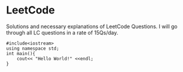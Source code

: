 # LeetCode
Solutions and necessary explanations of LeetCode Questions.
I will go through all LC questions in a rate of 15Qs/day.
```
#include<iostream>
using namespace std;
int main(){
    cout<< "Hello World!" <<endl;
}
```
